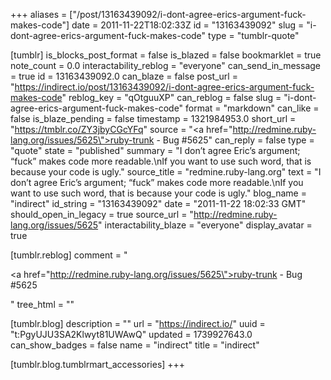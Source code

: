+++
aliases = ["/post/13163439092/i-dont-agree-erics-argument-fuck-makes-code"]
date = 2011-11-22T18:02:33Z
id = "13163439092"
slug = "i-dont-agree-erics-argument-fuck-makes-code"
type = "tumblr-quote"

[tumblr]
is_blocks_post_format = false
is_blazed = false
bookmarklet = true
note_count = 0.0
interactability_reblog = "everyone"
can_send_in_message = true
id = 13163439092.0
can_blaze = false
post_url = "https://indirect.io/post/13163439092/i-dont-agree-erics-argument-fuck-makes-code"
reblog_key = "qOtguuXP"
can_reblog = false
slug = "i-dont-agree-erics-argument-fuck-makes-code"
format = "markdown"
can_like = false
is_blaze_pending = false
timestamp = 1321984953.0
short_url = "https://tmblr.co/ZY3jbyCGcYFq"
source = "<a href=\"http://redmine.ruby-lang.org/issues/5625\">ruby-trunk - Bug #5625</a>"
can_reply = false
type = "quote"
state = "published"
summary = "I don’t agree Eric’s argument; “fuck” makes code more readable.\nIf you want to use such word, that is because your code is ugly."
source_title = "redmine.ruby-lang.org"
text = "I don&rsquo;t agree Eric&rsquo;s argument; &ldquo;fuck&rdquo; makes code more readable.\nIf you want to use such word, that is because your code is ugly."
blog_name = "indirect"
id_string = "13163439092"
date = "2011-11-22 18:02:33 GMT"
should_open_in_legacy = true
source_url = "http://redmine.ruby-lang.org/issues/5625"
interactability_blaze = "everyone"
display_avatar = true

[tumblr.reblog]
comment = "<p><a href=\"http://redmine.ruby-lang.org/issues/5625\">ruby-trunk - Bug #5625</a></p>"
tree_html = ""

[tumblr.blog]
description = ""
url = "https://indirect.io/"
uuid = "t:PgyUJU3SA2Klwyt81UWAwQ"
updated = 1739927643.0
can_show_badges = false
name = "indirect"
title = "indirect"

[tumblr.blog.tumblrmart_accessories]
+++
